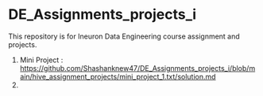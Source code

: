 # DE_Assignments_projects_i



This repository is for Ineuron Data Engineering course assignment and projects. 


1. Mini Project : https://github.com/Shashanknew47/DE_Assignments_projects_i/blob/main/hive_assignment_projects/mini_project_1.txt/solution.md
2. 
